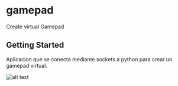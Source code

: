 # gamepad

Create virtual Gamepad

## Getting Started

Aplicacion que se conecta mediante sockets a python para crear un gamepad virtual.

![alt text]([http://url/to/img.png](https://github.com/xhnutri/flutter-virtual-gamepad/blob/main/assets/app.jpg)https://github.com/xhnutri/flutter-virtual-gamepad/blob/main/assets/app.jpg)
